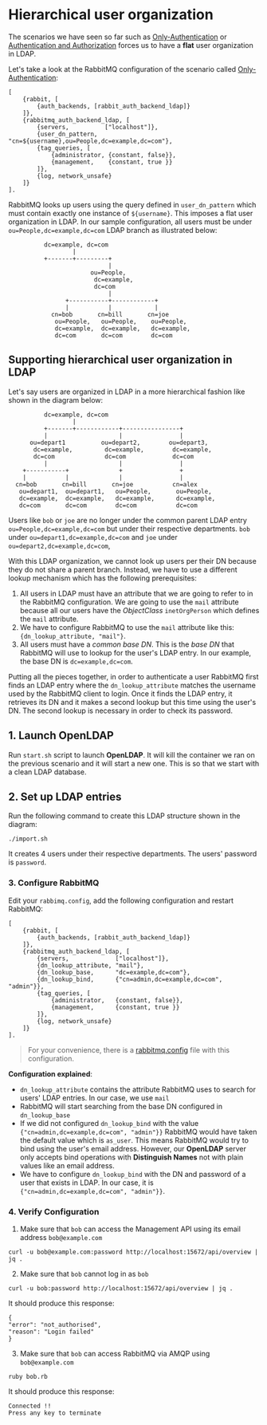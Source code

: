# Hierarchical user organization

The scenarios we have seen so far such as [Only-Authentication](../only-authentication/README.md) or
[Authentication and Authorization](../auth-and-authz/README.md) forces us to have a **flat** user organization
in LDAP.

Let's take a look at the RabbitMQ configuration of the scenario called [Only-Authentication](../only-authentication/README.md):
```
[
    {rabbit, [
        {auth_backends, [rabbit_auth_backend_ldap]}
    ]},
    {rabbitmq_auth_backend_ldap, [
        {servers,          ["localhost"]},
        {user_dn_pattern,  "cn=${username},ou=People,dc=example,dc=com"},
        {tag_queries, [
            {administrator, {constant, false}},
            {management,    {constant, true }}
        ]},
        {log, network_unsafe}
    ]}
].
```

RabbitMQ looks up users using the query defined in `user_dn_pattern` which must contain exactly one instance of `${username}`. This imposes a flat user organization in LDAP. In our sample configuration, all users must be under `ou=People,dc=example,dc=com` LDAP branch as illustrated below:
```
          dc=example, dc=com
                  |
          +-------+---------+
                            |
                       ou=People,
                        dc=example,
                        dc=com
                            |
                +-----------+------------+
                |           |            |
            cn=bob       cn=bill       cn=joe
             ou=People,   ou=People,    ou=People,
             dc=example,  dc=example,   dc=example,
             dc=com       dc=com        dc=com
```

## Supporting hierarchical user organization in LDAP

Let's say users are organized in LDAP in a more hierarchical fashion like shown in the diagram below:
```
          dc=example, dc=com
                  |
          +-------+------------+----------------+
          |                    |                |
      ou=depart1          ou=depart2,        ou=depart3,
       dc=example,         dc=example,        dc=example,
       dc=com              dc=com             dc=com
          |                    |                |
    +-----------+              +                +
    |           |              |                |
  cn=bob       cn=bill       cn=joe           cn=alex
   ou=depart1,  ou=depart1,   ou=People,       ou=People,
   dc=example,  dc=example,   dc=example,      dc=example,
   dc=com       dc=com        dc=com           dc=com
```

Users like `bob` or `joe` are no longer under the common parent LDAP entry `ou=People,dc=example,dc=com` but under their respective departments. `bob` under `ou=depart1,dc=example,dc=com` and `joe` under `ou=depart2,dc=example,dc=com`,

With this LDAP organization, we cannot look up users per their DN because they do not share a parent branch. Instead, we have to use a different lookup mechanism which has the following prerequisites:
1. All users in LDAP must have an attribute that we are going to refer to in the RabbitMQ configuration. We are going to use the `mail` attribute because all our users have the *ObjectClass* `inetOrgPerson` which defines the `mail` attribute.
2. We have to configure RabbitMQ to use the `mail` attribute like this:  `{dn_lookup_attribute, "mail"}`.
3. All users must have a *common base DN*. This is the *base DN* that RabbitMQ will use to lookup for the user's LDAP entry. In our example, the base DN is `dc=example,dc=com`.

Putting all the pieces together, in order to authenticate a user RabbitMQ first finds an LDAP entry where the `dn_lookup_attribute` matches the username used by the RabbitMQ client to login. Once it finds the LDAP entry, it retrieves its DN and it makes a second lookup but this time using the user's DN. The second lookup is necessary in order to check its password.

## 1. Launch OpenLDAP

Run `start.sh` script to launch **OpenLDAP**. It will kill the container we ran on the previous scenario and it will start a new one. This is so that we start with a clean LDAP database.

## 2. Set up LDAP entries

Run the following command to create this LDAP structure shown in the diagram:

```
./import.sh
```

It creates 4 users under their respective departments. The users' password is `password`.


### 3. Configure RabbitMQ

Edit your `rabbimq.config`, add the following configuration and restart RabbitMQ:
```
[
    {rabbit, [
        {auth_backends, [rabbit_auth_backend_ldap]}
    ]},
    {rabbitmq_auth_backend_ldap, [
        {servers,             ["localhost"]},
        {dn_lookup_attribute, "mail"},
        {dn_lookup_base,      "dc=example,dc=com"},
        {dn_lookup_bind,      {"cn=admin,dc=example,dc=com", "admin"}},
        {tag_queries, [
            {administrator,   {constant, false}},
            {management,      {constant, true }}
        ]},
        {log, network_unsafe}
    ]}
].
```

> For your convenience, there is a [rabbitmq.config](rabbitmq.config) file with this configuration.

**Configuration explained**:
- `dn_lookup_attribute` contains the attribute RabbitMQ uses to search for users' LDAP entries. In our case, we use `mail`
- RabbitMQ will start searching from the base DN configured in `dn_lookup_base`
- If we did not configured `dn_lookup_bind` with the value `{"cn=admin,dc=example,dc=com", "admin"}}` RabbitMQ would have taken the default value which is `as_user`. This means RabbitMQ would try to bind using the user's email address. However, our **OpenLDAP** server only accepts bind operations with **Distinguish Names** not with plain values like an email address.
- We have to configure `dn_lookup_bind` with the DN and password of a user that exists in LDAP. In our case, it is `{"cn=admin,dc=example,dc=com", "admin"}}`.


### 4. Verify Configuration

1. Make sure that `bob` can access the Management API using its email address `bob@example.com`
  ```
  curl -u bob@example.com:password http://localhost:15672/api/overview | jq .
  ```
2. Make sure that `bob` cannot log in as `bob`
  ```
  curl -u bob:password http://localhost:15672/api/overview | jq .
  ```
  It should produce this response:
  ```
  {
  "error": "not_authorised",
  "reason": "Login failed"
  }
  ```
3. Make sure that `bob` can access RabbitMQ via AMQP using `bob@example.com`
  ```
  ruby bob.rb
  ```
  It should produce this response:
  ```
  Connected !!
  Press any key to terminate
  ```
